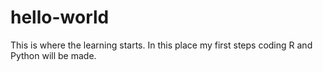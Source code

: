 # hello-world
This is where the learning starts. In this place my first steps coding R and Python will be made.
